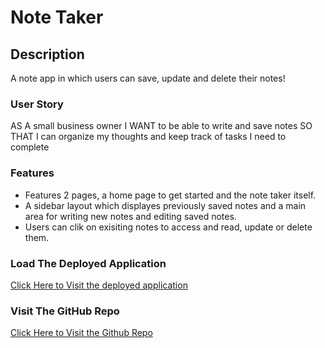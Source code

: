 # Note Taker

## Description

A note app in which users can save, update and delete their notes!

### User Story
AS A small business owner
I WANT to be able to write and save notes
SO THAT I can organize my thoughts and keep track of tasks I need to complete

### Features
- Features 2 pages, a home page to get started and the note taker itself.
- A sidebar layout which displayes previously saved notes and a main area
for writing new notes and editing saved notes.
- Users can clik on exisiting notes to access and read, update or delete them.

### Load The Deployed Application
[Click Here to Visit the deployed application](https://week-11-note-taker-app.herokuapp.com/)

### Visit The GitHub Repo
[Click Here to Visit the Github Repo](https://github.com/cherry-aisha/week-11-note-taker)